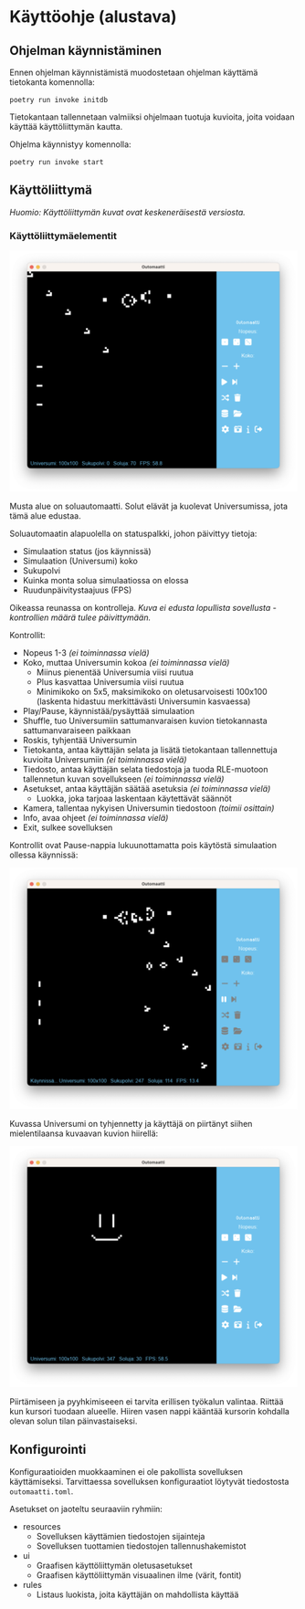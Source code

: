 # Käyttöohje (alustava)

## Ohjelman käynnistäminen

Ennen ohjelman käynnistämistä muodostetaan ohjelman käyttämä tietokanta komennolla:

```
poetry run invoke initdb
```

Tietokantaan tallennetaan valmiiksi ohjelmaan tuotuja kuvioita, joita voidaan käyttää käyttöliittymän kautta.

Ohjelma käynnistyy komennolla:

```
poetry run invoke start
```

## Käyttöliittymä

_Huomio: Käyttöliittymän kuvat ovat keskeneräisestä versiosta._

### Käyttöliittymäelementit

![](kuvat/kayttoohje1.png)

Musta alue on soluautomaatti. Solut elävät ja kuolevat Universumissa, jota tämä alue edustaa.

Soluautomaatin alapuolella on statuspalkki, johon päivittyy tietoja:
- Simulaation status (jos käynnissä)
- Simulaation (Universumi) koko
- Sukupolvi
- Kuinka monta solua simulaatiossa on elossa
- Ruudunpäivitystaajuus (FPS)

Oikeassa reunassa on kontrolleja. _Kuva ei edusta lopullista sovellusta - kontrollien määrä tulee päivittymään._

Kontrollit:
- Nopeus 1-3 _(ei toiminnassa vielä)_
- Koko, muttaa Universumin kokoa _(ei toiminnassa vielä)_
    - Miinus pienentää Universumia viisi ruutua
    - Plus kasvattaa Universumia viisi ruutua
    - Minimikoko on 5x5, maksimikoko on oletusarvoisesti 100x100 (laskenta hidastuu merkittävästi Universumin kasvaessa)
- Play/Pause, käynnistää/pysäyttää simulaation
- Shuffle, tuo Universumiin sattumanvaraisen kuvion tietokannasta sattumanvaraiseen paikkaan
- Roskis, tyhjentää Universumin
- Tietokanta, antaa käyttäjän selata ja lisätä tietokantaan tallennettuja kuvioita Universumiin _(ei toiminnassa vielä)_
- Tiedosto, antaa käyttäjän selata tiedostoja ja tuoda RLE-muotoon tallennetun kuvan sovellukseen _(ei toiminnassa vielä)_
- Asetukset, antaa käyttäjän säätää asetuksia _(ei toiminnassa vielä)_
    - Luokka, joka tarjoaa laskentaan käytettävät säännöt
- Kamera, tallentaa nykyisen Universumin tiedostoon _(toimii osittain)_
- Info, avaa ohjeet _(ei toiminnassa vielä)_
- Exit, sulkee sovelluksen

Kontrollit ovat Pause-nappia lukuunottamatta pois käytöstä simulaation ollessa käynnissä:

![](kuvat/kayttoohje2.png)

Kuvassa Universumi on tyhjennetty ja käyttäjä on piirtänyt siihen mielentilaansa kuvaavan kuvion hiirellä:

![](kuvat/kayttoohje3.png)

Piirtämiseen ja pyyhkimiseeen ei tarvita erillisen työkalun valintaa. Riittää kun kursori tuodaan alueelle. Hiiren vasen nappi kääntää kursorin kohdalla olevan solun tilan päinvastaiseksi.

## Konfigurointi

Konfiguraatioiden muokkaaminen ei ole pakollista sovelluksen käyttämiseksi. Tarvittaessa sovelluksen konfiguraatiot löytyvät tiedostosta `outomaatti.toml`. 

Asetukset on jaoteltu seuraaviin ryhmiin:

- resources
    - Sovelluksen käyttämien tiedostojen sijainteja
    - Sovelluksen tuottamien tiedostojen tallennushakemistot
- ui
    - Graafisen käyttöliittymän oletusasetukset
    - Graafisen käyttöliittymän visuaalinen ilme (värit, fontit)
- rules
    - Listaus luokista, joita käyttäjän on mahdollista käyttää
